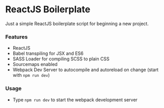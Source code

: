 # ReactJS Boilerplate

Just a simple ReactJS boilerplate script for beginning a new project.

### Features
 - ReactJS
 - Babel transpiling for JSX and ES6
 - SASS Loader for compiling SCSS to plain CSS
 - Sourcemaps enabled
 - Webpack Dev Server to autocompile and autoreload on change (start with `npm run dev`)

### Usage
 - Type `npm run dev` to start the webpack development server


